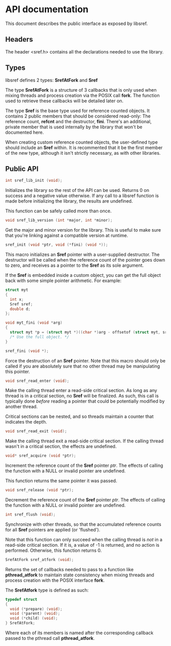 # API documentation
This document describes the public interface as exposed by libsref.

## Headers
The header <sref.h> contains all the declarations needed to use the library.

## Types
libsref defines 2 types: **SrefAtFork** and **Sref**

The type **SrefAtFork** is a structure of 3 callbacks that is only used when
mixing threads and process creation via the POSIX call **fork**. The function
used to retrieve these callbacks will be detailed later on.

The type **Sref** is the base type used for reference counted objects. It
contains 2 public members that should be considered read-only: The reference
count, **refcnt** and the destructor, **fini**. There's an additional, private
member that is used internally by the library that won't be documented here.

When creating custom reference counted objects, the user-defined type should
include an **Sref** within. It is recommented that it be the first member of
the new type, although it isn't strictly necessary, as with other libraries.

## Public API

```C
int sref_lib_init (void);
```

Initializes the library so the rest of the API can be used. Returns 0 on
success and a negative value otherwise. If any call to a libsref function
is made before initializing the library, the results are undefined.

This function can be safely called more than once.

```C
void sref_lib_version (int *major, int *minor);
```

Get the major and minor version for the library. This is useful to make
sure that you're linking against a compatible version at runtime.

```C
sref_init (void *ptr, void (*fini) (void *));
```

This macro initializes an **Sref** pointer with a user-supplied destructor.
The destructor will be called when the reference count of the pointer goes
down to zero, and receives as a pointer to the **Sref** as its sole argument.

If the **Sref** is embedded inside a custom object, you can get the full
object back with some simple pointer arithmetic. For example:

```C
struct myt
{
  int x;
  Sref sref;
  double d;
};

void myt_fini (void *arg)
{
  struct myt *p = (struct myt *)((char *)arg - offsetof (struct myt, sref));
  /* Use the full object. */
}
```

```C
sref_fini (void *);
```

Force the destruction of an **Sref** pointer. Note that this macro should only
be called if you are absolutely sure that no other thread may be manipulating
this pointer.

```C
void sref_read_enter (void);
```

Make the calling thread enter a read-side critical section. As long as any
thread is in a critical section, no **Sref** will be finalized. As such, this
call is typically done _before_ reading a pointer that could be potentially
modified by another thread.

Critical sections can be nested, and so threads maintain a counter that
indicates the depth.

```C
void sref_read_exit (void);
```

Make the calling thread exit a read-side critical section. If the calling
thread wasn't in a critical section, the effects are undefined.

```C
void* sref_acquire (void *ptr);
```

Increment the reference count of the **Sref** pointer _ptr_. The effects of
calling the function with a NULL or invalid pointer are undefined.

This function returns the same pointer it was passed.

```C
void sref_release (void *ptr);
```

Decrement the reference count of the **Sref** pointer _ptr_. The effects of
calling the function with a NULL or invalid pointer are undefined.

```C
int sref_flush (void);
```

Synchronize with other threads, so that the accumulated reference counts for
all **Sref** pointers are applied (or 'flushed').

Note that this function can only succeed when the calling thread is _not_ in
a read-side critical section. If it is, a value of -1 is returned, and no
action is performed. Otherwise, this function returns 0.

```C
SrefAtFork sref_atfork (void);
```

Returns the set of callbacks needed to pass to a function like **pthread_atfork**
to maintain state consistency when mixing threads and process creation with the
POSIX interface **fork**.

The **SrefAtfork** type is defined as such:

```C
typedef struct
{
  void (*prepare) (void);
  void (*parent) (void);
  void (*child) (void);
} SrefAtFork;
```

Where each of its members is named after the corresponding callback passed to
the pthread call **pthread_atfork**.
